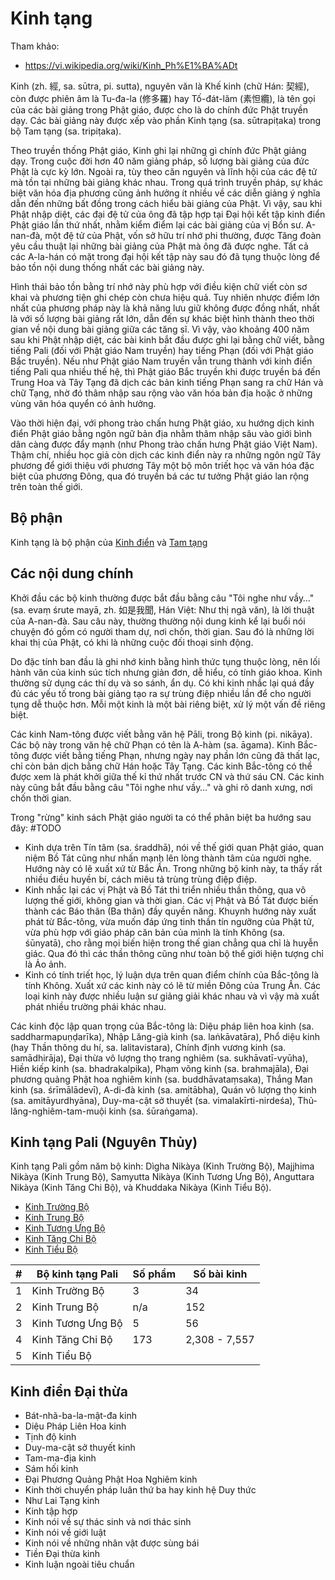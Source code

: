# Kinh tạng

Tham khảo:

- <https://vi.wikipedia.org/wiki/Kinh_Ph%E1%BA%ADt>

Kinh (zh. 經, sa. sūtra, pi. sutta), nguyên văn là Khế kinh (chữ Hán: 契經), còn được phiên âm là Tu-đa-la (修多羅) hay Tố-đát-lãm (素怛纜), là tên gọi của các bài giảng trong Phật giáo, được cho là do chính đức Phật truyền dạy. Các bài giảng này được xếp vào phần Kinh tạng (sa. sūtrapiṭaka) trong bộ Tam tạng (sa. tripiṭaka).

Theo truyền thống Phật giáo, Kinh ghi lại những gì chính đức Phật giảng dạy. Trong cuộc đời hơn 40 năm giảng pháp, số lượng bài giảng của đức Phật là cực kỳ lớn. Ngoài ra, tùy theo căn nguyên và lĩnh hội của các đệ tử mà tồn tại những bài giảng khác nhau. Trong quá trình truyền pháp, sự khác biệt văn hóa địa phương cũng ảnh hưởng ít nhiều về các diễn giảng ý nghĩa dẫn đến những bất đồng trong cách hiểu bài giảng của Phật. Vì vậy, sau khi Phật nhập diệt, các đại đệ tử của ông đã tập hợp tại Đại hội kết tập kinh điển Phật giáo lần thứ nhất, nhằm kiểm điểm lại các bài giảng của vị Bổn sư. A-nan-đà, một đệ tử của Phật, vốn sở hữu trí nhớ phi thường, được Tăng đoàn yêu cầu thuật lại những bài giảng của Phật mà ông đã được nghe. Tất cả các A-la-hán có mặt trong đại hội kết tập này sau đó đã tụng thuộc lòng để bảo tồn nội dung thống nhất các bài giảng này.

Hình thái bảo tồn bằng trí nhớ này phù hợp với điều kiện chữ viết còn sơ khai và phương tiện ghi chép còn chưa hiệu quả. Tuy nhiên nhược điểm lớn nhất của phương pháp này là khả năng lưu giữ không được đồng nhất, nhất là với số lượng bài giảng rất lớn, dẫn đến sự khác biệt hình thành theo thời gian về nội dung bài giảng giữa các tăng sĩ. Vì vậy, vào khoảng 400 năm sau khi Phật nhập diệt, các bài kinh bắt đầu được ghi lại bằng chữ viết, bằng tiếng Pali (đối với Phật giáo Nam truyền) hay tiếng Phạn (đối với Phật giáo Bắc truyền). Nếu như Phật giáo Nam truyền vẫn trung thành với kinh điển tiếng Pali qua nhiều thế hệ, thì Phật giáo Bắc truyền khi được truyền bá đến Trung Hoa và Tây Tạng đã dịch các bản kinh tiếng Phạn sang ra chữ Hán và chữ Tạng, nhờ đó thâm nhập sau rộng vào văn hóa bản địa hoặc ở những vùng văn hóa quyển có ảnh hưởng.

Vào thời hiện đại, với phong trào chấn hưng Phật giáo, xu hướng dịch kinh điển Phật giáo bằng ngôn ngữ bản địa nhằm thâm nhập sâu vào giới bình dân càng được đẩy mạnh (như Phong trào chấn hưng Phật giáo Việt Nam). Thậm chí, nhiều học giả còn dịch các kinh điển này ra những ngôn ngữ Tây phương để giới thiệu với phương Tây một bộ môn triết học và văn hóa đặc biệt của phương Đông, qua đó truyền bá các tư tưởng Phật giáo lan rộng trên toàn thế giới.

## Bộ phận

Kinh tạng là bộ phận của [Kinh điển](kinh_dien.md) và [Tam tạng](../khai_niem_so/tam_tang.md)

## Các nội dung chính

Khởi đầu các bộ kinh thường được bắt đầu bằng câu "Tôi nghe như vầy…" (sa. evaṃ śrute mayā, zh. 如是我聞, Hán Việt: Như thị ngã văn), là lời thuật của A-nan-đà. Sau câu này, thường thường nội dung kinh kể lại buổi nói chuyện đó gồm có người tham dự, nơi chốn, thời gian. Sau đó là những lời khai thị của Phật, có khi là những cuộc đối thoại sinh động.

Do đặc tính ban đầu là ghi nhớ kinh bằng hình thức tụng thuộc lòng, nên lối hành văn của kinh súc tích nhưng giản đơn, dễ hiểu, có tính giáo khoa. Kinh thường sử dụng các thí dụ và so sánh, ẩn dụ. Có khi kinh nhắc lại quá đầy đủ các yếu tố trong bài giảng tạo ra sự trùng điệp nhiều lần để cho người tụng dễ thuộc hơn. Mỗi một kinh là một bài riêng biệt, xử lý một vấn đề riêng biệt.

Các kinh Nam-tông được viết bằng văn hệ Pāli, trong Bộ kinh (pi. nikāya). Các bộ này trong văn hệ chữ Phạn có tên là A-hàm (sa. āgama). Kinh Bắc-tông được viết bằng tiếng Phạn, nhưng ngày nay phần lớn cũng đã thất lạc, chỉ còn bản dịch bằng chữ Hán hoặc Tây Tạng. Các kinh Bắc-tông có thể được xem là phát khởi giữa thế kỉ thứ nhất trước CN và thứ sáu CN. Các kinh này cũng bắt đầu bằng câu "Tôi nghe như vầy…" và ghi rõ danh xưng, nơi chốn thời gian.

Trong "rừng" kinh sách Phật giáo người ta có thể phân biệt ba hướng sau đây: #TODO

- Kinh dựa trên Tín tâm (sa. śraddhā), nói về thế giới quan Phật giáo, quan niệm Bồ Tát cũng như nhấn mạnh lên lòng thành tâm của người nghe. Hướng này có lẽ xuất xứ từ Bắc Ấn. Trong những bộ kinh này, ta thấy rất nhiều điều huyền bí, cách miêu tả trùng trùng điệp điệp.
- Kinh nhắc lại các vị Phật và Bồ Tát thi triển nhiều thần thông, qua vô lượng thế giới, không gian và thời gian. Các vị Phật và Bồ Tát được biến thành các Báo thân (Ba thân) đầy quyền năng. Khuynh hướng này xuất phát từ Bắc-tông, vừa muốn đáp ứng tinh thần tín ngưỡng của Phật tử, vừa phù hợp với giáo pháp căn bản của mình là tính Không (sa. śūnyatā), cho rằng mọi biến hiện trong thế gian chẳng qua chỉ là huyễn giác. Qua đó thì các thần thông cũng như toàn bộ thế giới hiện tượng chỉ là Ảo ảnh.
- Kinh có tính triết học, lý luận dựa trên quan điểm chính của Bắc-tông là tính Không. Xuất xứ các kinh này có lẽ từ miền Đông của Trung Ấn. Các loại kinh này được nhiều luận sư giảng giải khác nhau và vì vậy mà xuất phát nhiều trường phái khác nhau.

Các kinh độc lập quan trọng của Bắc-tông là: Diệu pháp liên hoa kinh (sa. saddharmapuṇḍarīka), Nhập Lăng-già kinh (sa. laṅkāvatāra), Phổ diệu kinh (hay Thần thông du hí, sa. lalitavistara), Chính định vương kinh (sa. samādhirāja), Đại thừa vô lượng thọ trang nghiêm (sa. sukhāvatī-vyūha), Hiền kiếp kinh (sa. bhadrakalpika), Phạm võng kinh (sa. brahmajāla), Đại phương quảng Phật hoa nghiêm kinh (sa. buddhāvataṃsaka), Thắng Man kinh (sa. śrīmālādevī), A-di-đà kinh (sa. amitābha), Quán vô lượng thọ kinh (sa. amitāyurdhyāna), Duy-ma-cật sở thuyết (sa. vimalakīrti-nirdeśa), Thủ-lăng-nghiêm-tam-muội kinh (sa. śūraṅgama).

## Kinh tạng Pali (Nguyên Thủy)

Kinh tạng Pali gồm năm bộ kinh: Dìgha Nikàya (Kinh Trường Bộ), Majjhima Nikàya (Kinh Trung Bộ), Samyutta Nikàya (Kinh Tương Ưng Bộ), Anguttara Nikàya (Kinh Tăng Chi Bộ), và Khuddaka Nikàya (Kinh Tiểu Bộ).

- [Kinh Trường Bộ](kinh_truong_bo.md)
- [Kinh Trung Bộ](kinh_trung_bo.md)
- [Kinh Tương Ưng Bộ](kinh_tuong_ung_bo.md)
- [Kinh Tăng Chi Bộ](kinh_tang_chi_bo.md)
- [Kinh Tiểu Bộ](kinh_tieu_bo.md)

| # | Bộ kinh tạng Pali | Số phẩm | Số bài kinh  |
|---|-------------------|---------|--------------|
| 1 | Kinh Trường Bộ    | 3       | 34           |
| 2 | Kinh Trung Bộ     | n/a     | 152          |
| 3 | Kinh Tương Ưng Bộ | 5       | 56           |
| 4 | Kinh Tăng Chi Bộ  | 173     | 2,308 - 7,557|
| 5 | Kinh Tiểu Bộ      |         |              |

## Kinh điển Đại thừa

- Bát-nhã-ba-la-mật-đa kinh
- Diệu Pháp Liên Hoa kinh
- Tịnh độ kinh
- Duy-ma-cật sở thuyết kinh
- Tam-ma-địa kinh
- Sám hối kinh
- Đại Phương Quảng Phật Hoa Nghiêm kinh
- Kinh thời chuyển pháp luân thứ ba hay kinh hệ Duy thức
- Như Lai Tạng kinh
- Kinh tập hợp
- Kinh nói về sự thác sinh và nơi thác sinh
- Kinh nói về giới luật
- Kinh nói về những nhân vật được sùng bái
- Tiền Đại thừa kinh
- Kinh luận ngoài tiêu chuẩn
